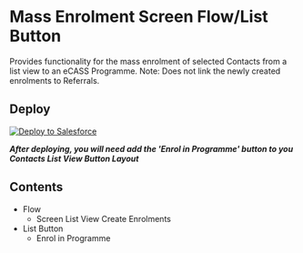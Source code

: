 # Mass Enrolment Screen Flow/List Button
Provides functionality for the mass enrolment of selected Contacts from a list view to an eCASS Programme. 
Note: Does not link the newly created enrolments to Referrals.

## Deploy
<a href="https://githubsfdeploy.herokuapp.com?owner=Enclude-Components&repo=mass-enrolments&ref=main">
  <img alt="Deploy to Salesforce"
       src="https://raw.githubusercontent.com/afawcett/githubsfdeploy/master/deploy.png">
</a>

***After deploying, you will need add the 'Enrol in Programme' button to you Contacts List View Button Layout***

## Contents
- Flow 
  - Screen List View Create Enrolments
- List Button 
  - Enrol in Programme
